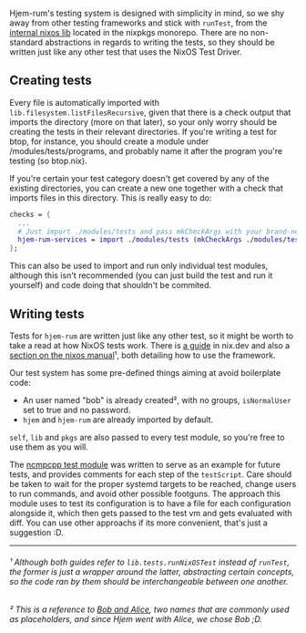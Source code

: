 Hjem-rum's testing system is designed with simplicity in mind, so we shy away from other testing frameworks and stick with ``runTest``, from the [internal nixos lib](https://github.com/NixOS/nixpkgs/tree/master/nixos/lib/testing) located in the nixpkgs monorepo. There are no non-standard abstractions in regards to writing the tests, so they should be written just like any other test that uses the NixOS Test Driver.


## Creating tests

Every file is automatically imported with ``lib.filesystem.listFilesRecursive``, given that there is a check output that imports the directory (more on that later), so your only worry should be creating the tests in their relevant directories. If you're writing a test for btop, for instance, you should create a module under /modules/tests/programs, and probably name it after the program you're testing (so btop.nix).

If you're certain your test category doesn't get covered by any of the existing directories, you can create a new one together with a check that imports files in this directory. This is really easy to do:

``` nix
checks = { 
  ...
  # Just import ./modules/tests and pass mkCheckArgs with your brand-new directory to it.
  hjem-rum-services = import ./modules/tests (mkCheckArgs ./modules/tests/services);
};
```

This can also be used to import and run only individual test modules, although this isn't recommended (you can just build the test and run it yourself) and code doing that shouldn't be commited.


## Writing tests

Tests for ``hjem-rum`` are written just like any other test, so it might be worth to take a read at how NixOS tests work. There is [a guide](https://nix.dev/tutorials/nixos/integration-testing-using-virtual-machines.html) in nix.dev and also a [section on the nixos manual](https://nixos.org/manual/nixos/stable/index.html#sec-calling-nixos-tests)¹, both detailing how to use the framework.

Our test system has some pre-defined things aiming at avoid boilerplate code:

- An user named "bob" is already created², with no groups, ``isNormalUser`` set to true and no password.
- ``hjem`` and ``hjem-rum`` are already imported by default.

``self``, ``lib`` and ``pkgs`` are also passed to every test module, so you're free to use them as you will.

The [ncmpcpp test module](../modules/tests/programs/ncmpcpp/ncmpcpp.nix) was written to serve as an example for future tests, and provides comments for each step of the ``testScript``. Care should be taken to wait for the proper systemd targets to be reached, change users to run commands, and avoid other possible footguns. The approach this module uses to test its configuration is to have a file for each configuration alongside it, which then gets passed to the test vm and gets evaluated with diff. You can use other approachs if its more convenient, that's just a suggestion :D.

---

###### ¹ Although both guides refer to ``lib.tests.runNixOSTest`` instead of ``runTest``, the former is just a wrapper around the latter, abstracting certain concepts, so the code ran by them should be interchangeable between one another.

###### ² This is a reference to [Bob and Alice](https://en.wikipedia.org/wiki/Alice_and_Bob), two names that are commonly used as placeholders, and since Hjem went with Alice, we chose Bob ;D.
